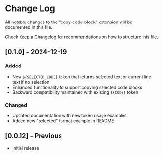 # Change Log

All notable changes to the "copy-code-block" extension will be documented in this file.

Check [Keep a Changelog](http://keepachangelog.com/) for recommendations on how to structure this file.

## [0.1.0] - 2024-12-19

### Added
- New `${SELECTED_CODE}` token that returns selected text or current line text if no selection
- Enhanced functionality to support copying selected code blocks
- Backward compatibility maintained with existing `${CODE}` token

### Changed
- Updated documentation with new token usage examples
- Added new "selected" format example in README

## [0.0.12] - Previous

- Initial release
